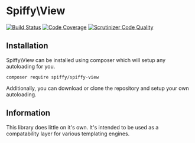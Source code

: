 # Spiffy\View

[![Build Status](https://travis-ci.org/spiffyjr/spiffy-view.svg)](https://travis-ci.org/spiffyjr/spiffy-view)
[![Code Coverage](https://scrutinizer-ci.com/g/spiffyjr/spiffy-view/badges/coverage.png?s=5a0966e90f85807fc76ba149b9e881a871295546)](https://scrutinizer-ci.com/g/spiffyjr/spiffy-view/)
[![Scrutinizer Code Quality](https://scrutinizer-ci.com/g/spiffyjr/spiffy-view/badges/quality-score.png?s=74de33de047696def99ed8599d6461c8325f5a74)](https://scrutinizer-ci.com/g/spiffyjr/spiffy-view/)

## Installation
Spiffy\View can be installed using composer which will setup any autoloading for you.

`composer require spiffy/spiffy-view`

Additionally, you can download or clone the repository and setup your own autoloading.

## Information

This library does little on it's own. It's intended to be used as a compatability layer for various templating engines.
